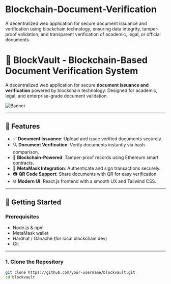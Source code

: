 # Blockchain-Document-Verification
A decentralized web application for secure document issuance and verification using blockchain technology, ensuring data integrity, tamper-proof validation, and transparent verification of academic, legal, or official documents.
# 🔐 BlockVault - Blockchain-Based Document Verification System

A decentralized web application for secure **document issuance and verification** powered by blockchain technology. Designed for academic, legal, and enterprise-grade document validation.

![Banner](./banner.png) <!-- Replace with your own screenshot or remove -->

---

## 🌟 Features

- ✅ **Document Issuance**: Upload and issue verified documents securely.
- 🔍 **Document Verification**: Verify documents instantly via hash comparison.
- 🔗 **Blockchain-Powered**: Tamper-proof records using Ethereum smart contracts.
- 🔐 **MetaMask Integration**: Authenticate and sign transactions securely.
- 📷 **QR Code Support**: Share documents with QR for easy verification.
- 🌐 **Modern UI**: React.js frontend with a smooth UX and Tailwind CSS.

---

## 🚀 Getting Started

### Prerequisites

- Node.js & npm
- MetaMask wallet
- Hardhat / Ganache (for local blockchain dev)
- Git

---

### 1. Clone the Repository

```bash
git clone https://github.com/your-username/blockvault.git
cd blockvault

